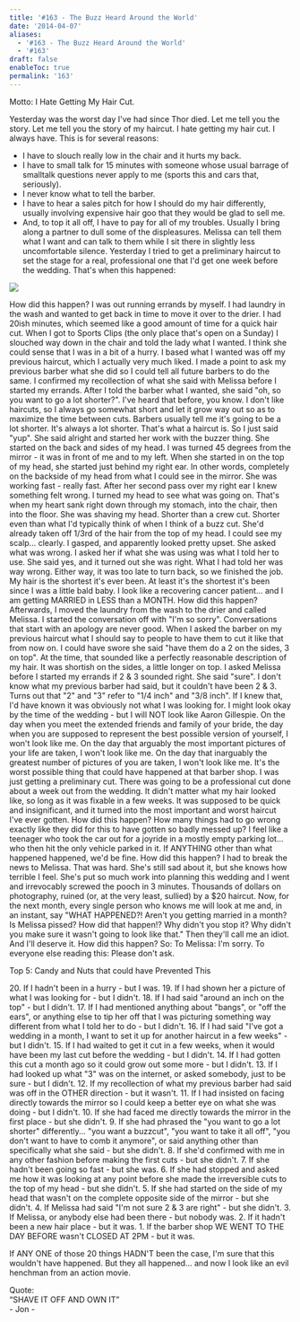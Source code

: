 ```yaml
---
title: '#163 - The Buzz Heard Around the World'
date: '2014-04-07'
aliases:
  - '#163 - The Buzz Heard Around the World'
  - '#163'
draft: false
enableToc: true
permalink: '163'
---
```


Motto: I Hate Getting My Hair Cut.

  
Yesterday was the worst day I've had since Thor died. Let me tell you the story. Let me tell you the story of my haircut. I hate getting my hair cut. I always have. This is for several reasons:  
* I have to slouch really low in the chair and it hurts my back.
* I have to small talk for 15 minutes with someone whose usual barrage of smalltalk questions never apply to me (sports this and cars that, seriously).
* I never know what to tell the barber.
* I have to hear a sales pitch for how I should do my hair differently, usually involving expensive hair goo that they would be glad to sell me.
* And, to top it all off, I have to pay for all of my troubles.
Usually I bring along a partner to dull some of the displeasures. Melissa can tell them what I want and can talk to them while I sit there in slightly less uncomfortable silence. Yesterday I tried to get a preliminary haircut to set the stage for a real, professional one that I'd get one week before the wedding. That's when this happened: 

[![](assets/163-1.jpg)](http://2.bp.blogspot.com/-ePx9CpSc7hw/U0GWiA-z4OI/AAAAAAABLTE/AQFDg225ZCE/s1600/2014-04-06)

How did this happen? I was out running errands by myself. I had laundry in the wash and wanted to get back in time to move it over to the drier. I had 20ish minutes, which seemed like a good amount of time for a quick hair cut. When I got to Sports Clips (the only place that's open on a Sunday) I slouched way down in the chair and told the lady what I wanted. I think she could sense that I was in a bit of a hurry. I based what I wanted was off my previous haircut, which I actually very much liked. I made a point to ask my previous barber what she did so I could tell all future barbers to do the same. I confirmed my recollection of what she said with Melissa before I started my errands. After I told the barber what I wanted, she said "oh, so you want to go a lot shorter?". I've heard that before, you know. I don't like haircuts, so I always go somewhat short and let it grow way out so as to maximize the time between cuts. Barbers usually tell me it's going to be a lot shorter. It's always a lot shorter. That's what a haircut is. So I just said "yup". She said alright and started her work with the buzzer thing. She started on the back and sides of my head. I was turned 45 degrees from the mirror - it was in front of me and to my left. When she started in on the top of my head, she started just behind my right ear. In other words, completely on the backside of my head from what I could see in the mirror. She was working fast - really fast. After her second pass over my right ear I knew something felt wrong. I turned my head to see what was going on. That's when my heart sank right down through my stomach, into the chair, then into the floor. She was shaving my head. Shorter than a crew cut. Shorter even than what I'd typically think of when I think of a buzz cut. She'd already taken off 1/3rd of the hair from the top of my head. I could see my scalp... clearly. I gasped, and apparently looked pretty upset. She asked what was wrong. I asked her if what she was using was what I told her to use. She said yes, and it turned out she was right. What I had told her was way wrong. Either way, it was too late to turn back, so we finished the job. My hair is the shortest it's ever been. At least it's the shortest it's been since I was a little bald baby. I look like a recovering cancer patient... and I am getting MARRIED in LESS than a MONTH. How did this happen? Afterwards, I moved the laundry from the wash to the drier and called Melissa. I started the conversation off with "I'm so sorry". Conversations that start with an apology are never good. When I asked the barber on my previous haircut what I should say to people to have them to cut it like that from now on. I could have swore she said "have them do a 2 on the sides, 3 on top". At the time, that sounded like a perfectly reasonable description of my hair. It was shortish on the sides, a little longer on top. I asked Melissa before I started my errands if 2 & 3 sounded right. She said "sure". I don't know what my previous barber had said, but it couldn't have been 2 & 3\. Turns out that "2" and "3" refer to "1/4 inch" and "3/8 inch". If I knew that, I'd have known it was obviously not what I was looking for. I might look okay by the time of the wedding - but I will NOT look like Aaron Gillespie. On the day when you meet the extended friends and family of your bride, the day when you are supposed to represent the best possible version of yourself, I won't look like me. On the day that arguably the most important pictures of your life are taken, I won't look like me. On the day that inarguably the greatest number of pictures of you are taken, I won't look like me. It's the worst possible thing that could have happened at that barber shop. I was just getting a preliminary cut. There was going to be a professional cut done about a week out from the wedding. It didn't matter what my hair looked like, so long as it was fixable in a few weeks. It was supposed to be quick and insignificant, and it turned into the most important and worst haircut I've ever gotten. How did this happen? How many things had to go wrong exactly like they did for this to have gotten so badly messed up? I feel like a teenager who took the car out for a joyride in a mostly empty parking lot... who then hit the only vehicle parked in it. If ANYTHING other than what happened happened, we'd be fine. How did this happen? I had to break the news to Melissa. That was hard. She's still sad about it, but she knows how terrible I feel. She's put so much work into planning this wedding and I went and irrevocably screwed the pooch in 3 minutes. Thousands of dollars on photography, ruined (or, at the very least, sullied) by a $20 haircut. Now, for the next month, every single person who knows me will look at me and, in an instant, say "WHAT HAPPENED?! Aren't you getting married in a month? Is Melissa pissed? How did that happen!? Why didn't you stop it? Why didn't you make sure it wasn't going to look like that." Then they'll call me an idiot. And I'll deserve it. How did this happen? So: To Melissa: I'm sorry. To everyone else reading this: Please don't ask.

  
Top 5: Candy and Nuts that could have Prevented This

20\. If I hadn't been in a hurry - but I was. 19\. If I had shown her a picture of what I was looking for - but I didn't. 18\. If I had said "around an inch on the top" - but I didn't. 17\. If I had mentioned anything about "bangs", or "off the ears", or anything else to tip her off that I was picturing something way different from what I told her to do - but I didn't. 16\. If I had said "I've got a wedding in a month, I want to set it up for another haircut in a few weeks" - but I didn't. 15\. If I had waited to get it cut in a few weeks, when it would have been my last cut before the wedding - but I didn't. 14\. If I had gotten this cut a month ago so it could grow out some more - but I didn't. 13\. If I had looked up what "3" was on the internet, or asked somebody, just to be sure - but I didn't. 12\. If my recollection of what my previous barber had said was off in the OTHER direction - but it wasn't. 11\. If I had insisted on facing directly towards the mirror so I could keep a better eye on what she was doing - but I didn't. 10\. If she had faced me directly towards the mirror in the first place - but she didn't. 9\. If she had phrased the "you want to go a lot shorter" differently... "you want a buzzcut", "you want to take it all off", "you don't want to have to comb it anymore", or said anything other than specifically what she said - but she didn't. 8\. If she'd confirmed with me in any other fashion before making the first cuts - but she didn't. 7\. If she hadn't been going so fast - but she was. 6\. If she had stopped and asked me how it was looking at any point before she made the irreversible cuts to the top of my head - but she didn't. 5\. If she had started on the side of my head that wasn't on the complete opposite side of the mirror - but she didn't. 4\. If Melissa had said "I'm not sure 2 & 3 are right" - but she didn't. 3\. If Melissa, or anybody else had been there - but nobody was. 2\. If it hadn't been a new hair place - but it was. 1\. If the barber shop WE WENT TO THE DAY BEFORE wasn't CLOSED AT 2PM - but it was.  
  
If ANY ONE of those 20 things HADN'T been the case, I'm sure that this wouldn't have happened. But they all happened... and now I look like an evil henchman from an action movie.  
  
Quote:   
“SHAVE IT OFF AND OWN IT”  
\- Jon -

